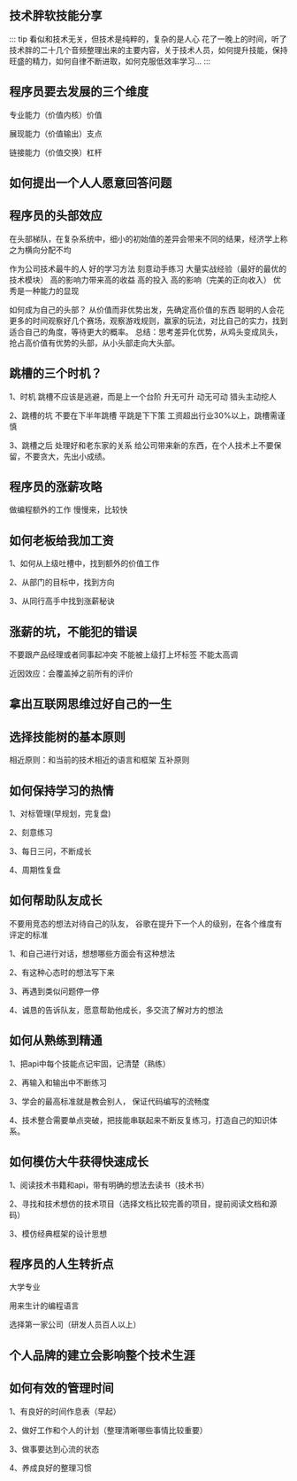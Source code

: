 ## 技术胖软技能分享

::: tip 看似和技术无关，但技术是纯粹的，复杂的是人心
  花了一晚上的时间，听了技术胖的二十几个音频整理出来的主要内容，关于技术人员，如何提升技能，保持旺盛的精力，如何自律不断进取，如何克服低效率学习...
:::

## 程序员要去发展的三个维度
专业能力（价值内核）价值

展现能力（价值输出）支点

链接能力（价值交换）杠杆

## 如何提出一个人人愿意回答问题

## 程序员的头部效应
在头部梯队，在复杂系统中，细小的初始值的差异会带来不同的结果，经济学上称之为横向分配不均

作为公司技术最牛的人
好的学习方法 刻意动手练习 大量实战经验（最好的最优的技术模块）
高的影响力带来高的收益 高的投入 高的影响（完美的正向收入）
优秀是一种能力的显现

如何成为自己的头部？
从价值而非优势出发，先确定高价值的东西
聪明的人会花更多的时间观察好几个赛场，观察游戏规则，赢家的玩法，对比自己的实力，找到适合自己的角度，等待更大的概率。
总结：思考差异化优势，从鸡头变成凤头，抢占高价值有优势的头部，从小头部走向大头部。

## 跳槽的三个时机？
1、时机
跳槽不应该是逃避，而是上一个台阶
升无可升
动无可动
猎头主动挖人

2、跳槽的坑
不要在下半年跳槽
平跳是下下策
工资超出行业30%以上，跳槽需谨慎

3、跳槽之后
处理好和老东家的关系
给公司带来新的东西，在个人技术上不要保留，不要贪大，先出小成绩。

## 程序员的涨薪攻略
做编程额外的工作
慢慢来，比较快

## 如何老板给我加工资
1、如何从上级吐槽中，找到额外的价值工作

2、从部门的目标中，找到方向

3、从同行高手中找到涨薪秘诀

## 涨薪的坑，不能犯的错误
不要跟产品经理或者同事起冲突
不能被上级打上坏标签
不能太高调

近因效应：会覆盖掉之前所有的评价

## 拿出互联网思维过好自己的一生

## 选择技能树的基本原则
相近原则：和当前的技术相近的语言和框架
互补原则

## 如何保持学习的热情
1、对标管理(早规划，完复盘)

2、刻意练习

3、每日三问，不断成长

4、周期性复盘

## 如何帮助队友成长
不要用竞态的想法对待自己的队友，
谷歌在提升下一个人的级别，在各个维度有评定的标准

1、和自己进行对话，想想哪些方面会有这种想法

2、有这种心态时的想法写下来

3、再遇到类似问题停一停

4、诚恳的告诉队友，愿意帮助他成长，多交流了解对方的想法

## 如何从熟练到精通

1、把api中每个技能点记牢固，记清楚（熟练）

2、再输入和输出中不断练习

3、学会的最高标准就是教会别人， 保证代码编写的流畅度

4、技术整合需要单点突破，把技能串联起来不断反复练习，打造自己的知识体系。

## 如何模仿大牛获得快速成长

1、阅读技术书籍和api，带有明确的想法去读书（技术书）

2、寻找和技术想仿的技术项目（选择文档比较完善的项目，提前阅读文档和源码）

3、模仿经典框架的设计思想

## 程序员的人生转折点
大学专业

用来生计的编程语言

选择第一家公司（研发人员百人以上）

## 个人品牌的建立会影响整个技术生涯

## 如何有效的管理时间

1、有良好的时间作息表（早起）

2、做好工作和个人的计划（整理清晰哪些事情比较重要）

3、做事要达到心流的状态

4、养成良好的整理习惯

























